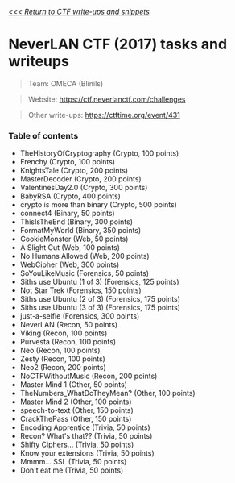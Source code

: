 _[<<< Return to CTF write-ups and snippets](https://github.com/nbrisset/CTF)_

# NeverLAN CTF (2017) tasks and writeups

> Team: OMECA (Blinils)

> Website: https://ctf.neverlanctf.com/challenges

> Other write-ups: https://ctftime.org/event/431

### Table of contents

* TheHistoryOfCryptography (Crypto, 100 points)
* Frenchy (Crypto, 100 points)
* KnightsTale (Crypto, 200 points)
* MasterDecoder (Crypto, 200 points)
* ValentinesDay2.0 (Crypto, 300 points)
* BabyRSA (Crypto, 400 points)
* crypto is more than binary (Crypto, 500 points)
* connect4 (Binary, 50 points)
* ThisIsTheEnd (Binary, 300 points)
* FormatMyWorld (Binary, 350 points)
* CookieMonster (Web, 50 points)
* A Slight Cut (Web, 100 points)
* No Humans Allowed (Web, 200 points)
* WebCipher (Web, 300 points)
* SoYouLikeMusic (Forensics, 50 points)
* Siths use Ubuntu (1 of 3) (Forensics, 125 points)
* Not Star Trek (Forensics, 150 points)
* Siths use Ubuntu (2 of 3) (Forensics, 175 points)
* Siths use Ubuntu (3 of 3) (Forensics, 175 points)
* just-a-selfie (Forensics, 300 points)
* NeverLAN (Recon, 50 points)
* Viking (Recon, 100 points)
* Purvesta (Recon, 100 points)
* Neo (Recon, 100 points)
* Zesty (Recon, 100 points)
* Neo2 (Recon, 200 points)
* NoCTFWithoutMusic (Recon, 200 points)
* Master Mind 1 (Other, 50 points)
* TheNumbers_WhatDoTheyMean? (Other, 100 points)
* Master Mind 2 (Other, 100 points)
* speech-to-text (Other, 150 points)
* CrackThePass (Other, 150 points)
* Encoding Apprentice (Trivia, 50 points)
* Recon? What's that?? (Trivia, 50 points)
* Shifty Ciphers... (Trivia, 50 points)
* Know your extensions (Trivia, 50 points)
* Mmmm... SSL (Trivia, 50 points)
* Don't eat me (Trivia, 50 points)
